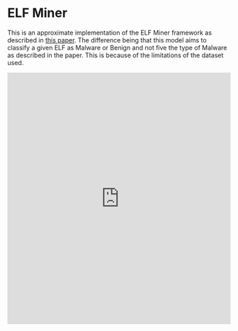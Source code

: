 ELF Miner
=========

This is an approximate implementation of the ELF Miner framework as described in [this paper](https://link.springer.com/article/10.1007/s10115-011-0393-5). The difference being that this model aims to classify a given ELF as Malware or Benign and not five the type of Malware as described in the paper. This is because of the limitations of the dataset used.

<style>
.responsive-wrap iframe{ max-width: 100%;}
</style>

<div class="responsive-wrap">
<!-- this is the embed code provided by Google -->
  <iframe src="https://docs.google.com/presentation/d/e/2PACX-1vT12_sI9gWoBe01UeGcgLKGAHX6WlK10x8wHjZSh3YbJPn1-_kY0SfPqxrqcp69jLl0dXk-2HBmhMbb/embed?start=false&loop=false&delayms=5000" frameborder="0" width="960" height="569" allowfullscreen="true" mozallowfullscreen="true" webkitallowfullscreen="true"></iframe>
<!-- Google embed ends -->
</div>